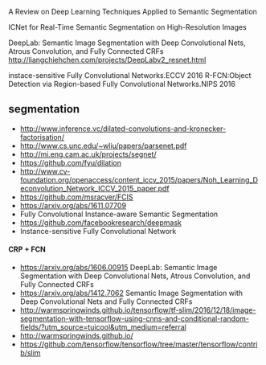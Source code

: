 A Review on Deep Learning Techniques Applied to Semantic Segmentation

ICNet for Real-Time Semantic Segmentation on High-Resolution Images

DeepLab: Semantic Image Segmentation with Deep Convolutional Nets, Atrous Convolution, and Fully Connected CRFs
http://liangchiehchen.com/projects/DeepLabv2_resnet.html



instace-sensitive Fully Convolutional Networks.ECCV 2016
R-FCN:Object Detection via Region-based Fully Convolutional Networks.NIPS 2016


## segmentation
* http://www.inference.vc/dilated-convolutions-and-kronecker-factorisation/
* http://www.cs.unc.edu/~wliu/papers/parsenet.pdf
* http://mi.eng.cam.ac.uk/projects/segnet/
* https://github.com/fyu/dilation
* http://www.cv-foundation.org/openaccess/content_iccv_2015/papers/Noh_Learning_Deconvolution_Network_ICCV_2015_paper.pdf
* https://github.com/msracver/FCIS   
* https://arxiv.org/abs/1611.07709  
* Fully Convolutional Instance-aware Semantic Segmentation
* https://github.com/facebookresearch/deepmask
* Instance-sensitive Fully Convolutional Network

#### CRP + FCN
* https://arxiv.org/abs/1606.00915 DeepLab: Semantic Image Segmentation with Deep Convolutional Nets, Atrous Convolution, and Fully Connected CRFs
* https://arxiv.org/abs/1412.7062 Semantic Image Segmentation with Deep Convolutional Nets and Fully Connected CRFs
* http://warmspringwinds.github.io/tensorflow/tf-slim/2016/12/18/image-segmentation-with-tensorflow-using-cnns-and-conditional-random-fields/?utm_source=tuicool&utm_medium=referral
* http://warmspringwinds.github.io/
* https://github.com/tensorflow/tensorflow/tree/master/tensorflow/contrib/slim
